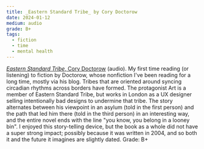 ```yaml
---
title: _Eastern Standard Tribe_ by Cory Doctorow
date: 2024-01-12
medium: audio
grade: B+
tags:
  - fiction
  - time
  - mental health
---
```


[_Eastern Standard Tribe_, Cory Doctorow](https://bookshop.org/a/111171/9781250196415) (audio).  My first time reading (or listening) to fiction by Doctorow, whose nonfiction I've been reading for a long time, mostly via his blog.  Tribes that are oriented around syncing circadian rhythms across borders have formed.  The protagonist Art is a member of Eastern Standard Tribe, but works in London as a UX designer selling intentionally bad designs to undermine that tribe.  The story alternates between his viewpoint in an asylum (told in the first person) and the path that led him there (told in the third person) in an interesting way, and the entire novel ends with the line "you know, you belong in a looney bin".  I enjoyed this story-telling device, but the book as a whole did not have a super strong impact; possibly because it was written in 2004, and so both it and the future it imagines are slightly dated.  Grade: B+